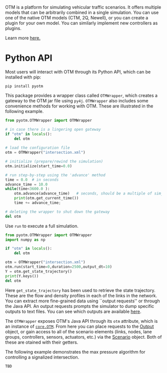 OTM is a platform for simulating vehicular traffic scenarios. It offers multiple models that can be arbitrarily combined in a single simulation. You can use one of the native OTM models (CTM, 2Q, Newell), or you can create a plugin for your own model. You can similarly implement new controllers as plugins.

Learn more [here.](https://ggomes.github.io/otm-sim/)

# Python API

Most users will interact with OTM through its Python API, which can be installed with pip:

```
pip install pyotm
```
This package provides a wrapper class called `OTMWrapper`, which  creates a gateway to the OTM jar file using `py4j`. `OTMWrapper` also includes some convenience methods for working with OTM. These are illustrated in the following example. 
```python 
from pyotm.OTMWrapper import OTMWrapper

# in case there is a lingering open gateway
if "otm" in locals():
	del otm
	
# load the configuration file
otm = OTMWrapper("intersection.xml")

# initialize (prepare/rewind the simulation)
otm.initialize(start_time=0.0)

# run step-by-step using the 'advance' method
time = 0.0  # in seconds
advance_time = 10.0
while(time<3600.0 ):
	otm.advance(advance_time)   # seconds, should be a multiple of sim_dt
	print(otm.get_current_time())
	time += advance_time;

# deleting the wrapper to shut down the gateway
del otm
```

Use `run` to execute a full simulation. 
``` python 
from pyotm.OTMWrapper import OTMWrapper
import numpy as np

if "otm" in locals():
	del otm

otm = OTMWrapper("intersection.xml")
otm.run(start_time=0,duration=2500,output_dt=10)
Y = otm.get_state_trajectory()
print(Y.keys())
del otm
```

Here `get_state_trajectory` has been used to retrieve the state trajectory. These are the flow and density profiles in each of the links in the network. You can extract more fine-grained data using ``output requests'' or through the Java API. An output requests prompts the simulator to dump specific outputs to text files. You can see which outputs are available [here](https://ggomes.github.io/otm-sim/apidocs/core/Output.html). 

The `OTMWrapper` exposes OTM's Java API through its `otm` attribute, which is an instance of [`core.OTM`](https://ggomes.github.io/otm-sim/apidocs/core/OTM.html). From here you can place requests to the [Output](https://ggomes.github.io/otm-sim/apidocs/core/Output.html) object, or gain access to all of the scenario elements (links, nodes, lane groups, controllers, sensors, actuators, etc.) via the [Scenario](https://ggomes.github.io/otm-sim/apidocs/core/Scenario.html) object. Both of these are otained with their getters. 

The following example demonstrates the max pressure algorithm for controlling a signalized intersection.

```python
TBD
```
